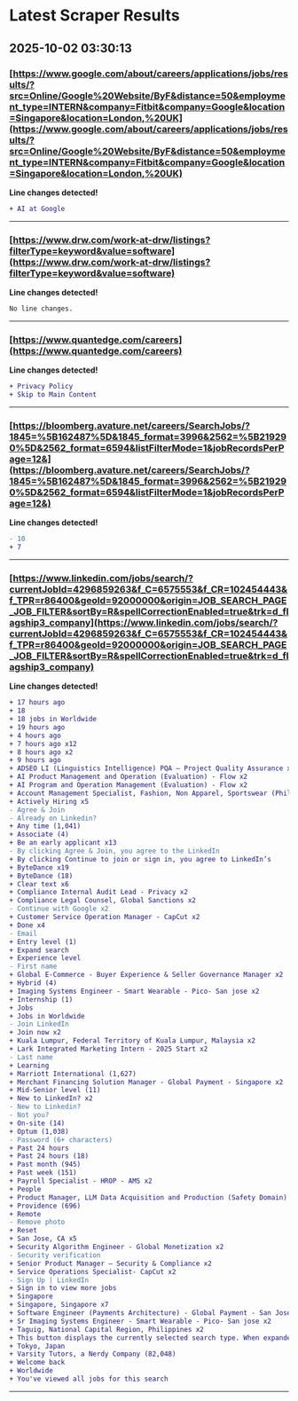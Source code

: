 # Latest Scraper Results

## 2025-10-02 03:30:13

### [https://www.google.com/about/careers/applications/jobs/results/?src=Online/Google%20Website/ByF&distance=50&employment_type=INTERN&company=Fitbit&company=Google&location=Singapore&location=London,%20UK](https://www.google.com/about/careers/applications/jobs/results/?src=Online/Google%20Website/ByF&distance=50&employment_type=INTERN&company=Fitbit&company=Google&location=Singapore&location=London,%20UK)

**Line changes detected!**

```diff
+ AI at Google
```

---
### [https://www.drw.com/work-at-drw/listings?filterType=keyword&value=software](https://www.drw.com/work-at-drw/listings?filterType=keyword&value=software)

**Line changes detected!**

```diff
No line changes.
```

---
### [https://www.quantedge.com/careers](https://www.quantedge.com/careers)

**Line changes detected!**

```diff
+ Privacy Policy
+ Skip to Main Content
```

---
### [https://bloomberg.avature.net/careers/SearchJobs/?1845=%5B162487%5D&1845_format=3996&2562=%5B219290%5D&2562_format=6594&listFilterMode=1&jobRecordsPerPage=12&](https://bloomberg.avature.net/careers/SearchJobs/?1845=%5B162487%5D&1845_format=3996&2562=%5B219290%5D&2562_format=6594&listFilterMode=1&jobRecordsPerPage=12&)

**Line changes detected!**

```diff
- 10
+ 7
```

---
### [https://www.linkedin.com/jobs/search/?currentJobId=4296859263&f_C=6575553&f_CR=102454443&f_TPR=r86400&geoId=92000000&origin=JOB_SEARCH_PAGE_JOB_FILTER&sortBy=R&spellCorrectionEnabled=true&trk=d_flagship3_company](https://www.linkedin.com/jobs/search/?currentJobId=4296859263&f_C=6575553&f_CR=102454443&f_TPR=r86400&geoId=92000000&origin=JOB_SEARCH_PAGE_JOB_FILTER&sortBy=R&spellCorrectionEnabled=true&trk=d_flagship3_company)

**Line changes detected!**

```diff
+ 17 hours ago
+ 18
+ 18 jobs in Worldwide
+ 19 hours ago
+ 4 hours ago
+ 7 hours ago x12
+ 8 hours ago x2
+ 9 hours ago
+ ADSEO LI (Linguistics Intelligence) PQA – Project Quality Assurance x2
+ AI Product Management and Operation (Evaluation) - Flow x2
+ AI Program and Operation Management (Evaluation) - Flow x2
+ Account Management Specialist, Fashion, Non Apparel, Sportswear (Philippines E-Commerce) x2
+ Actively Hiring x5
- Agree & Join
- Already on Linkedin?
+ Any time (1,041)
+ Associate (4)
+ Be an early applicant x13
- By clicking Agree & Join, you agree to the LinkedIn
+ By clicking Continue to join or sign in, you agree to LinkedIn’s
+ ByteDance x19
+ ByteDance (18)
+ Clear text x6
+ Compliance Internal Audit Lead - Privacy x2
+ Compliance Legal Counsel, Global Sanctions x2
- Continue with Google x2
+ Customer Service Operation Manager - CapCut x2
+ Done x4
- Email
+ Entry level (1)
+ Expand search
+ Experience level
- First name
+ Global E-Commerce - Buyer Experience & Seller Governance Manager x2
+ Hybrid (4)
+ Imaging Systems Engineer - Smart Wearable - Pico- San jose x2
+ Internship (1)
+ Jobs
+ Jobs in Worldwide
- Join LinkedIn
+ Join now x2
+ Kuala Lumpur, Federal Territory of Kuala Lumpur, Malaysia x2
+ Lark Integrated Marketing Intern - 2025 Start x2
- Last name
+ Learning
+ Marriott International (1,627)
+ Merchant Financing Solution Manager - Global Payment - Singapore x2
+ Mid-Senior level (11)
+ New to LinkedIn? x2
- New to Linkedin?
- Not you?
+ On-site (14)
+ Optum (1,038)
- Password (6+ characters)
+ Past 24 hours
+ Past 24 hours (18)
+ Past month (945)
+ Past week (151)
+ Payroll Specialist - HROP - AMS x2
+ People
+ Product Manager, LLM Data Acquisition and Production (Safety Domain) - Seed Global Data x2
+ Providence (696)
+ Remote
- Remove photo
+ Reset
+ San Jose, CA x5
+ Security Algorithm Engineer - Global Monetization x2
- Security verification
+ Senior Product Manager – Security & Compliance x2
+ Service Operations Specialist- CapCut x2
- Sign Up | LinkedIn
+ Sign in to view more jobs
+ Singapore
+ Singapore, Singapore x7
+ Software Engineer (Payments Architecture) - Global Payment - San Jose x2
+ Sr Imaging Systems Engineer - Smart Wearable - Pico- San jose x2
+ Taguig, National Capital Region, Philippines x2
+ This button displays the currently selected search type. When expanded it provides a list of search options that will switch the search inputs to match the current selection.
+ Tokyo, Japan
+ Varsity Tutors, a Nerdy Company (82,048)
+ Welcome back
+ Worldwide
+ You've viewed all jobs for this search
```

---
